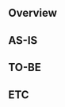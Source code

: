 ## Overview
<!-- 이슈에 대한 간단한 설명 간단하게 한 줄로 작성 -->


## AS-IS
<!-- 현재의 상태나 모습 (개선 되기 이전 상태) -->


## TO-BE
<!-- 미래의 이상적인 상태나 목표 (개선된 후의 상태) -->


## ETC

